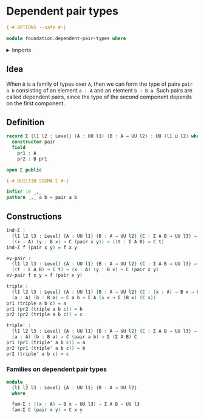 # Dependent pair types

```agda
{-# OPTIONS --safe #-}

module foundation.dependent-pair-types where
```

<details><summary>Imports</summary>

```agda
open import foundation.universe-levels
```

</details>

## Idea

When `B` is a family of types over `A`, then we can form the type of pairs
`pair a b` consisting of an element `a : A` and an element `b : B a`. Such pairs
are called dependent pairs, since the type of the second component depends on
the first component.

## Definition

```agda
record Σ {l1 l2 : Level} (A : UU l1) (B : A → UU l2) : UU (l1 ⊔ l2) where
  constructor pair
  field
    pr1 : A
    pr2 : B pr1

open Σ public

{-# BUILTIN SIGMA Σ #-}

infixr 10 _,_
pattern _,_ a b = pair a b
```

## Constructions

```agda
ind-Σ :
  {l1 l2 l3 : Level} {A : UU l1} {B : A → UU l2} {C : Σ A B → UU l3} →
  ((x : A) (y : B x) → C (pair x y)) → ((t : Σ A B) → C t)
ind-Σ f (pair x y) = f x y

ev-pair :
  {l1 l2 l3 : Level} {A : UU l1} {B : A → UU l2} {C : Σ A B → UU l3} →
  ((t : Σ A B) → C t) → (x : A) (y : B x) → C (pair x y)
ev-pair f x y = f (pair x y)

triple :
  {l1 l2 l3 : Level} {A : UU l1} {B : A → UU l2} {C : (x : A) → B x → UU l3} →
  (a : A) (b : B a) → C a b → Σ A (λ x → Σ (B x) (C x))
pr1 (triple a b c) = a
pr1 (pr2 (triple a b c)) = b
pr2 (pr2 (triple a b c)) = c

triple' :
  {l1 l2 l3 : Level} {A : UU l1} {B : A → UU l2} {C : Σ A B → UU l3} →
  (a : A) (b : B a) → C (pair a b) → Σ (Σ A B) C
pr1 (pr1 (triple' a b c)) = a
pr2 (pr1 (triple' a b c)) = b
pr2 (triple' a b c) = c
```

### Families on dependent pair types

```agda
module _
  {l1 l2 l3 : Level} {A : UU l1} {B : A → UU l2}
  where

  fam-Σ : ((x : A) → B x → UU l3) → Σ A B → UU l3
  fam-Σ C (pair x y) = C x y
```
